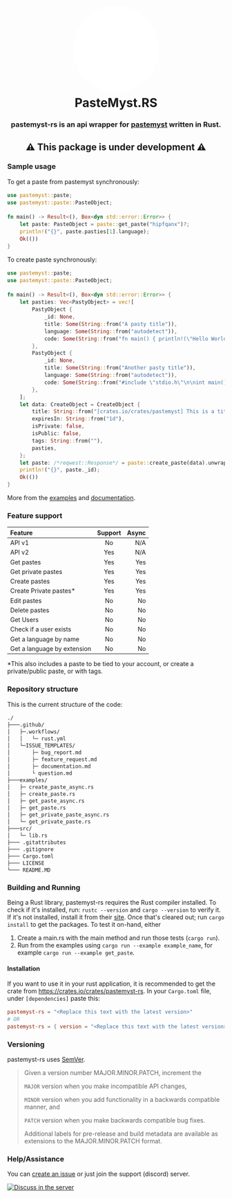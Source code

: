 <h1 align="center" style="position: relative;">
    <img width="200" style="border-radius: 50%;"
    src="https://raw.githubusercontent.com/ANF/pastemyst-rs/main/images/RustMyst.png" /><br>
    PasteMyst.RS
</h1>
<h3 align="center">pastemyst-rs is an api wrapper for <a href="https://paste.myst.rs">pastemyst</a> written in Rust.</h3>
<h2 align="center">⚠ This package is under development ⚠</h2>


### Sample usage

To get a paste from pastemyst synchronously:
```rust
use pastemyst::paste;
use pastemyst::paste::PasteObject;

fn main() -> Result<(), Box<dyn std::error::Error>> {
    let paste: PasteObject = paste::get_paste("hipfqanx")?;
    println!("{}", paste.pasties[1].language);
    Ok(())
}
```

To create paste synchronously:
```rust
use pastemyst::paste;
use pastemyst::paste::PasteObject;

fn main() -> Result<(), Box<dyn std::error::Error>> {
    let pasties: Vec<PastyObject> = vec![
        PastyObject {
            _id: None,
            title: Some(String::from("A pasty title")),
            language: Some(String::from("autodetect")),
            code: Some(String::from("fn main() { println!(\"Hello World!\"); }")),
        },
        PastyObject {
            _id: None,
            title: Some(String::from("Another pasty title")),
            language: Some(String::from("autodetect")),
            code: Some(String::from("#include \"stdio.h\"\n\nint main() {\n\tprintf(\"Hello World!\");\n}")),
        },
    ];
    let data: CreateObject = CreateObject {
        title: String::from("[crates.io/crates/pastemyst] This is a title"),
        expiresIn: String::from("1d"),
        isPrivate: false,
        isPublic: false,
        tags: String::from(""),
        pasties,
    };
    let paste: /*reqwest::Response*/ = paste::create_paste(data).unwrap(); // You don't need to add the commented part, that's jut for your information.
    println!("{}", paste._id);
    Ok(())
}
```

More from the [examples](./examples/) and [documentation](https://docs.rs/pastemyst-rs/*/).

### Feature support
| Feature | Support | Async |
| :----------- | :-----------: | -----------: |
| API v1 | No | N/A |
| API v2 | Yes | N/A |
| Get pastes | Yes | Yes |
| Get private pastes | Yes | Yes |
| Create pastes | Yes | Yes |
| Create Private pastes* | Yes | Yes |
| Edit pastes | No | No |
| Delete pastes | No | No |
| Get Users | No | No |
| Check if a user exists | No | No |
| Get a language by name | No | No |
| Get a language by extension | No | No |

*This also includes a paste to be tied to your account, or create a private/public paste, or with tags.

### Repository structure
This is the current structure of the code:
```
./
├───.github/
│   ├─.workflows/
│   │   └─ rust.yml
│   └─ISSUE_TEMPLATES/
│       ├─ bug_report.md
│       ├─ feature_request.md
│       ├─ documentation.md
│       └ question.md
├───examples/
│   ├─ create_paste_async.rs
│   ├─ create_paste.rs
│   ├─ get_paste_async.rs
│   ├─ get_paste.rs
│   ├─ get_private_paste_async.rs
│   └─ get_private_paste.rs
├───src/
│   └─ lib.rs
├─── .gitattributes 
├─── .gitignore
├─── Cargo.toml
├─── LICENSE
└─── README.MD
```

### Building and Running
Being a Rust library, pastemyst-rs requires the Rust compiler installed. To check if it's installed, run: `rustc --version` and `cargo --version` to verify it. If it's not installed, install it from their [site](https://rust-lang.org). Once that's cleared out; run `cargo install` to get the packages. To test it on-hand, either
1. Create a main.rs with the main method and run those tests (`cargo run`).
2. Run from the examples using `cargo run --example example_name`, for example `cargo run --example get_paste`.

#### Installation
If you want to use it in your rust application, it is recommended to get the crate from https://crates.io/crates/pastemyst-rs.
In your `Cargo.toml` file, under `[dependencies]` paste this:
```toml
pastemyst-rs = "<Replace this text with the latest version>"
# OR
pastemyst-rs = { version = "<Replace this text with the latest version>" }
```

### Versioning
pastemyst-rs uses [SemVer](https://semver.org/).
> Given a version number MAJOR.MINOR.PATCH, increment the
>
> `MAJOR` version when you make incompatible API changes,
>
> `MINOR` version when you add functionality in a backwards compatible manner, and
>
> `PATCH` version when you make backwards compatible bug fixes.
>
> Additional labels for pre-release and build metadata are available as extensions to the MAJOR.MINOR.PATCH format.

### Help/Assistance
You can [create an issue](https://github.com/ANF-Studios/BotANF/issues/new) or just join the support (discord) server.


<a href="https://discord.gg/fKWpK7A"><img
        src="https://discord.com/api/guilds/732064655396044840/embed.png?style=banner3"
        alt="Discuss in the server"></img></a>
